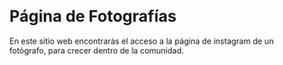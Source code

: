 # Página de Fotografías

En este sitio web encontrarás el acceso a la página de instagram de un fotógrafo, para crecer dentro de la comunidad.